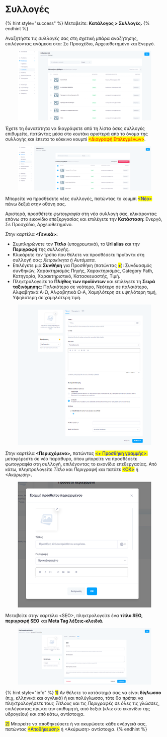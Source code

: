 # Συλλογές

{% hint style="success" %}
Μεταβείτε: **Κατάλογος > Συλλογές.**
{% endhint %}

Αναζητήστε τις _συλλογές_ σας στη σχετική μπάρα αναζήτησης, επιλέγοντας ανάμεσα στα: Σε Προσχέδιο, Αρχειοθετημένο και Ενεργό.

<figure><img src="../.gitbook/assets/ScreenHunter 21.png" alt=""><figcaption></figcaption></figure>

Έχετε τη δυνατότητα να διαγράψετε από τη λίστα όσες συλλογές επιθυμείτε, πατώντας μέσα στο κουτάκι αριστερά από το όνομα της συλλογής και έπειτα το κόκκινο κουμπί <mark style="color:red;"><Διαγραφή Επιλεγμένων></mark>.

<figure><img src="../.gitbook/assets/ScreenHunter 44.png" alt=""><figcaption></figcaption></figure>

Μπορείτε να προσθέσετε νέες συλλογές, πατώντας το κουμπί <mark style="color:blue;"><Νέο></mark> πάνω δεξιά στην οθόνη σας.

Αριστερά, προσθέτετε _φωτογραφία_ στη νέα συλλογή σας, κλικάροντας επάνω στο εικονίδιο επεξεργασίας και επιλέγετε την **Κατάσταση**: Ενεργό, Σε Προσχέδιο, Αρχειοθετημένο.

Στην καρτέλα **<Γενικά>:**

* Συμπληρώνετε τον **Τίτλο** (υποχρεωτικά), το **Url alias** και την **Περιγραφή** της συλλογής. &#x20;
* Κλικάρετε τον τρόπο που θέλετε να προσθέσετε προϊόντα στη συλλογή σας: _Χειροκίνητα ή Αυτόματα._
* Επιλέγετε μια **Συνθήκη** για Προσθήκη (πατώντας <mark style="color:blue;">+</mark>): Συνδυασμός συνθηκών, Χαρακτηρισμός Πηγής, Χαρακτηρισμός, Category Path, Κατηγορία, Χαρακτηριστικό, Κατασκευαστής, Τιμή.
* Πληκτρολογείτε το **Πλήθος των προϊόντων** και επιλέγετε τη **Σειρά ταξινόμησης**: Παλαιότερο σε νεότερο, Νεότερο σε παλαιότερο, Αλφαβητικά Α-Ω, Αλφαβητικά Ω-Α, Χαμηλότερη σε υψηλότερη τιμή, Υψηλότερη σε χαμηλότερη τιμή.

<figure><img src="../.gitbook/assets/ScreenHunter 22.png" alt=""><figcaption></figcaption></figure>

Στην καρτέλα **<Περιεχόμενο>,** πατώντας <mark style="color:blue;"><+ Προσθήκη γραμμής>:</mark> μεταφέρεστε σε νέο παράθυρο, όπου μπορείτε να προσθέσετε φωτογραφία στη συλλογή, επιλέγοντας το εικονίδιο επεξεργασίας. Από κάτω, πληκτρολογείτε _Τίτλο_ και _Περιγραφή_ και πατάτε <mark style="color:blue;"><ΟΚ></mark> ή <Ακύρωση>.

<figure><img src="../.gitbook/assets/ScreenHunter 46.png" alt=""><figcaption></figcaption></figure>

Μεταβείτε στην καρτέλα \<SEO>, πληκτρολογείτε ένα **τίτλο SEO, περιγραφή SEO** και **Meta Tag λέξεις-κλειδιά.**

<figure><img src="../.gitbook/assets/ScreenHunter 47.png" alt=""><figcaption></figcaption></figure>

{% hint style="info" %}
<mark style="color:blue;">1)</mark> Αν θέλετε το κατάστημά σας να είναι **δίγλωσσο** (π.χ. ελληνικά και αγγλικά) ή και πολύγλωσσο, τότε θα πρέπει να πληκτρολογήσετε τους _Τίτλους_ και τις _Περιγραφές_ σε όλες τις γλώσσες, επιλέγοντας πρώτα την επιθυμητή, από δεξιά (κλικ στο εικονίδιο της υδρογείου) και από κάτω, αντίστοιχα.

<mark style="color:blue;">2)</mark> Μπορείτε να αποθηκεύσετε ή να ακυρώσετε κάθε ενέργειά σας, πατώντας <mark style="color:blue;"><Αποθήκευση></mark> ή <Ακύρωση> αντίστοιχα.
{% endhint %}
